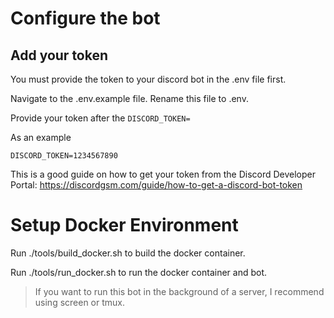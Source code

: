 # Configure the bot

## Add your token

You must provide the token to your discord bot in the .env file first.

Navigate to the .env.example file. Rename this file to .env.

Provide your token after the `DISCORD_TOKEN=`

As an example

`DISCORD_TOKEN=1234567890`

This is a good guide on how to get your token from the Discord Developer Portal:
https://discordgsm.com/guide/how-to-get-a-discord-bot-token

# Setup Docker Environment

Run ./tools/build_docker.sh to build the docker container.

Run ./tools/run_docker.sh to run the docker container and bot.

> If you want to run this bot in the background of a server, I recommend using screen or tmux.
